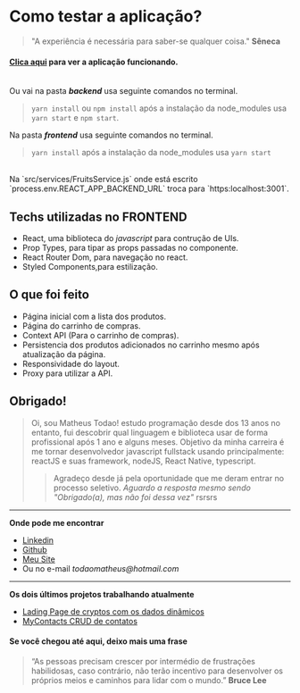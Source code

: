 # Como testar a aplicação?
  > "A experiência é necessária para saber-se qualquer coisa."
  **Sêneca**

#### [Clica aqui](https://frexco-test.herokuapp.com/) para ver a aplicação funcionando.<br><br>

Ou vai na pasta ***backend*** usa seguinte comandos no terminal.
> `yarn install` ou `npm install` após a instalação da node_modules usa `yarn start` e `npm start`.<br>

Na pasta ***frontend*** usa seguinte comandos no terminal.
> `yarn install` após a instalação da node_modules usa `yarn start`
<br>
Na `src/services/FruitsService.js` onde está escrito `process.env.REACT_APP_BACKEND_URL` troca para `https:localhost:3001`.

## Techs utilizadas no FRONTEND
- React, uma biblioteca do *javascript* para contrução de UIs.
- Prop Types, para tipar as props passadas no componente.
- React Router Dom, para navegação no react.
- Styled Components,para estilização.

## O que foi feito
- Página inicial com a lista dos produtos.
- Página do carrinho de compras.
- Context API (Para o carrinho de compras).
- Persistencia dos produtos adicionados no carrinho mesmo após atualização da página.
- Responsividade do layout.
- Proxy para utilizar a API.

## Obrigado!
> Oi, sou Matheus Todao! estudo programação desde dos 13 anos no entanto, fui descobrir qual linguagem e biblioteca usar de forma profissional após 1 ano e alguns meses.
Objetivo da minha carreira é me tornar desenvolvedor javascript fullstack usando principalmente: reactJS e suas framework, nodeJS, React Native, typescript.
>> Agradeço desde já pela oportunidade que me deram entrar no processo seletivo. *Aguardo a resposta mesmo sendo "Obrigado(a), mas não foi dessa vez"* rsrsrs

_______
**Onde pode me encontrar**

- [Linkedin](https://linkedin.com/in/matheustodao)<br>
- [Github](https://github.com/matheustodao)<br>
- [Meu Site](https://todaomatheus.vercel.app)<br>
- Ou no e-mail _todaomatheus@hotmail.com_
_______

**Os dois últimos projetos trabalhando atualmente**

- [Lading Page de cryptos com os dados dinâmicos](https://github.com/matheustodao/crypto-cap)<br>
- [MyContacts CRUD de contatos](https://github.com/matheustodao/MyContacts)<br>

#### Se você chegou até aqui, deixo mais uma frase
> “As pessoas precisam crescer por intermédio de frustrações habilidosas, caso contrário, não terão incentivo para desenvolver os próprios meios e caminhos para lidar com o mundo.”
**Bruce Lee**
